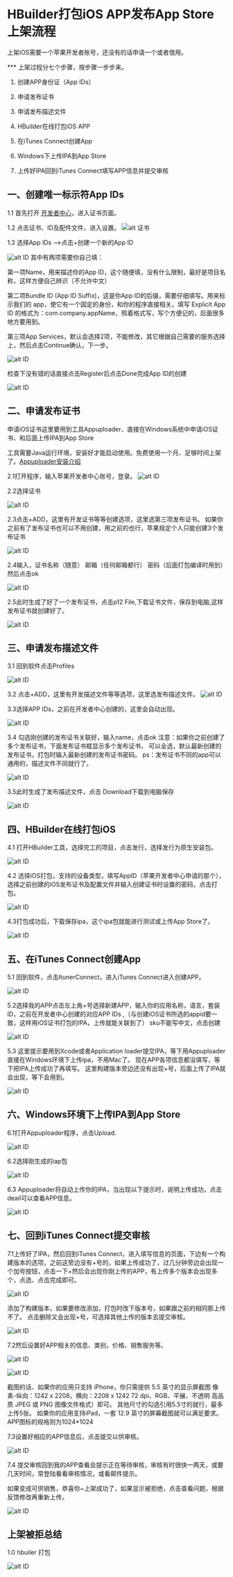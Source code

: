 # HBuilder打包iOS APP发布App Store上架流程
上架iOS需要一个苹果开发者账号，还没有的话申请一个或者借用。

*** 上架过程分七个步骤，按步骤一步步来。

1. 创建APP身份证（App IDs）

2. 申请发布证书

3. 申请发布描述文件

4. HBuilder在线打包iOS APP

5. 在iTunes Connect创建App

6. Windows下上传IPA到App Store

7. 上传好IPA回到iTunes Connect填写APP信息并提交审核

## 一、创建唯一标示符App IDs
1.1 首先打开 [开发者中心](https://developer.apple.com/cn/)，进入证书页面。

1.2 点击证书、ID及配件文件，进入设置。
![alt 证书](http://www.applicationloader.net/blog/wp-content/uploads/2017/05/1.1-1.png)

1.3 选择App IDs –>点击+创建一个新的App ID

![alt ID](http://www.applicationloader.net/blog/wp-content/uploads/2017/05/1.2-1.png)
其中有两项需要你自己填：

第一项Name，用来描述你的App ID，这个随便填，没有什么限制，最好是项目名称，这样方便自己辨识（不允许中文）

第二项Bundle ID (App ID Suffix)，这是你App ID的后缀，需要仔细填写。用来标示我们的 app，使它有一个固定的身份，和你的程序直接相关。填写 Explicit App ID 的格式为：com.company.appName，照着格式写，写个方便记的，后面很多地方要用到。

第三项App Services，默认会选择2项，不能修改，其它根据自己需要的服务选择上，然后点击Continue确认，下一步。

![alt ID](http://www.applicationloader.net/blog/wp-content/uploads/2017/05/1.3-1.png)

检查下没有错的话直接点击Register后点击Done完成App ID的创建

![alt ID](http://www.applicationloader.net/blog/wp-content/uploads/2017/05/1.4.png)

## 二、申请发布证书
申请iOS证书这里要用到工具Appuploader、直接在Windows系统中申请iOS证书、和后面上传IPA到App Store

工具需要Java运行环境，安装好才能启动使用。免费使用一个月、足够时间上架了。[Appuploader安装介绍](http://www.applicationloader.net/blog/zh/72.html)

2.1打开程序，输入苹果开发者中心账号，登录。
![alt ID](http://www.applicationloader.net/blog/wp-content/uploads/2017/05/2.1.png)

2.2选择证书

![alt ID](http://www.applicationloader.net/blog/wp-content/uploads/2017/05/2.2-1.png)

2.3点击+ADD，这里有开发证书等等创建选项，这里选第三项发布证书。
如果你之前有了发布证书也可以不用创建，用之前的也行，苹果规定个人只能创建3个发布证书

![alt ID](http://www.applicationloader.net/blog/wp-content/uploads/2017/05/2.3-1.png)

2.4输入，证书名称（随意） 邮箱（任何邮箱都行） 密码（后面打包编译时用到）然后点击ok

![alt ID](http://www.applicationloader.net/blog/wp-content/uploads/2017/05/2.4.png)

2.5此时生成了好了一个发布证书，点击p12 File,下载证书文件，保存到电脑,这样发布证书就创建好了。

![alt ID](http://www.applicationloader.net/blog/wp-content/uploads/2017/05/2.5.png)

## 三、申请发布描述文件

3.1 回到软件点击Profiles

![alt ID](http://www.applicationloader.net/blog/wp-content/uploads/2017/05/3.1.png)

3.2 点击+ADD，这里有开发描述文件等等选项，这里选发布描述文件。
![alt ID](http://www.applicationloader.net/blog/wp-content/uploads/2017/05/3.2.png)

3.3选择APP IDs，之前在开发者中心创建的，这里会自动出现。

![alt ID](http://www.applicationloader.net/blog/wp-content/uploads/2017/05/3.3.png)

3.4 勾选刚创建的发布证书关联好，输入name，点击ok
注意：如果你之前创建了多个发布证书，下面发布证书框显示多个发布证书，
可以全选，默认最新创建的发布证书，打包时输入最新创建的发布证书密码。
ps：发布证书不同的app可以通用的，描述文件不同就行了。

![alt ID](http://www.applicationloader.net/blog/wp-content/uploads/2017/05/3.4.png)

3.5此时生成了发布描述文件，点击 Download下载到电脑保存

![alt ID](http://www.applicationloader.net/blog/wp-content/uploads/2017/05/3.5.png)

## 四、HBuilder在线打包iOS
4.1 打开HBuilder工具，选择完工的项目，点击发行，选择发行为原生安装包。

![alt ID](http://www.applicationloader.net/blog/wp-content/uploads/2017/05/1-2.png)

4.2 选择iOS打包，支持的设备类型，填写AppID（苹果开发者中心申请的那个），选择之前创建的iOS发布证书及配置文件并输入创建证书时设置的密码，点击打包。

![alt ID](http://www.applicationloader.net/blog/wp-content/uploads/2017/05/2-1.png)

4.3打包成功后，下载保存ipa，这个ipa包就能进行测试或上传App Store了。

![alt ID](http://www.applicationloader.net/blog/wp-content/uploads/2017/05/3-1.png)



## 五、在iTunes Connect创建App

5.1 回到软件，点击ItunerConnect，进入iTunes Connect进入创建APP。

![alt ID](http://www.applicationloader.net/blog/wp-content/uploads/2017/05/4.1.png)

5.2选择我的APP点击左上角+号选择新建APP，输入你的应用名称，语言，套装ID，之前在开发者中心创建的对应APP IDs ,（与创建iOS证书所选的appid要一致，这样用iOS证书打包的IPA，上传就能关联到了）
sku不能写中文，点击创建

![alt ID](http://www.applicationloader.net/blog/wp-content/uploads/2017/05/4.2.png)

5.3 这里提示要用到Xcode或者Application loader提交IPA，等下用Appuploader直接在Windows环境下上传ipa，不用Mac了。
现在APP各项信息都没填写，等下把IPA上传成功了再填写。
这里构建版本旁边还没有出现+号，后面上传了IPA就会出现，等下会用到。

![alt ID](http://www.applicationloader.net/blog/wp-content/uploads/2017/05/4.5.png)


## 六、Windows环境下上传IPA到App Store
6.1打开Appuploader程序，点击Upload.

![alt ID](http://www.applicationloader.net/blog/wp-content/uploads/2017/05/6.1.png)

6.2选择刚生成的iap包

![alt ID](http://www.applicationloader.net/blog/wp-content/uploads/2017/05/6.2.png)

6.3 Appuploader将自动上传你的IPA，当出现以下提示时，说明上传成功，点击deail可以查看APP信息。

![alt ID](http://www.applicationloader.net/blog/wp-content/uploads/2017/05/6.3.png)

## 七、回到iTunes Connect提交审核

7.1上传好了IPA，然后回到iTunes Connect，进入填写信息的页面，下边有一个构建版本的选项，之前这旁边没有+号的，如果上传成功了，过几分钟旁边会出现一个加号按钮，点击一下+然后会出现你刚上传的APP，有上传多个版本会出现多个，点选、点击完成即可。

![alt ID](http://www.applicationloader.net/blog/wp-content/uploads/2017/05/1-5.png)

添加了构建版本，如果要修改添加，打包时改下版本号，如果跟之前的相同那上传不了。
点击删除又会出现+号，可选择其他上传的版本去提交审核。

![alt ID](http://www.applicationloader.net/blog/wp-content/uploads/2017/05/2-4.png)

7.2然后设置好APP相关的信息、类别，价格、销售服务等。

![alt ID](http://www.applicationloader.net/blog/wp-content/uploads/2017/05/4-3.png)

![alt ID](http://www.applicationloader.net/blog/wp-content/uploads/2017/05/4-4.png)


截图的话、如果你的应用只支持 iPhone，你只需提供 5.5 英寸的显示屏截图
像素-纵向：1242 x 2208，横向：2208 x 1242
72 dpi、RGB、平展、不透明
高品质 JPEG 或 PNG 图像文件格式）即可。
其他尺寸的勾选引用5.5寸的就行，最多上传5张。
如果你的应用支持iPad，一套 12.9 英寸的屏幕截图就可以满足要求。
APP图标的规格则为1024*1024


7.3设置好相应的APP信息后，点击提交以供审核。

![alt ID](http://www.applicationloader.net/blog/wp-content/uploads/2017/05/7.2.png)

7.4 提交审核回到我的APP查看会提示正在等待审核，审核有时很快一两天，或要几天时间，常登陆看看审核情况，或看邮件提示。

如果变成可供销售，恭喜你~上架成功了，如果显示被拒绝，点击查看问题，根据反馈修改再重新上传。

![alt ID](http://www.applicationloader.net/blog/wp-content/uploads/2017/05/7.3.png)


## 上架被拒总结
1.0 hbuiler 打包

![alt ID](http://www.applicationloader.net/blog/wp-content/uploads/2017/05/7.3.png)